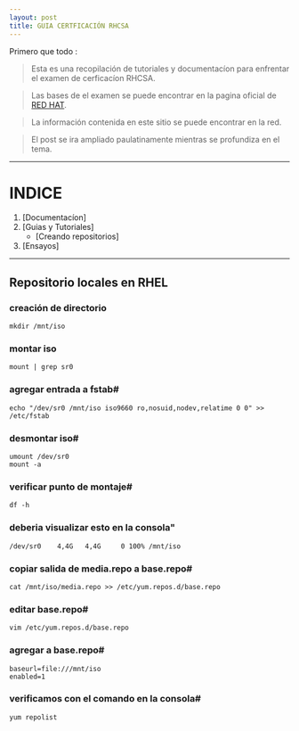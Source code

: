 ```yaml
---
layout: post
title: GUIA CERTFICACIÓN RHCSA 
---
```



Primero que todo :

> Esta es una recopilación de tutoriales y documentacíon para enfrentar el examen de cerficacíon RHCSA. 

> Las bases de el examen se puede encontrar en la pagina oficial de [RED HAT](https://www.redhat.com/en/services/training/ex200-red-hat-certified-system-administrator-rhcsa-exam).

> La información contenida en este sitio se puede encontrar en la red.

> El post se ira ampliado paulatinamente mientras se profundiza en el tema.

______________________________________

# INDICE 

1. [Documentacíon]
2. [Guias y Tutoriales] 
    - [Creando repositorios]
3. [Ensayos]


______________________________________



##  Repositorio locales en RHEL



### creación de directorio

    mkdir /mnt/iso

### montar iso

    mount | grep sr0

### agregar entrada a fstab#

    echo "/dev/sr0 /mnt/iso iso9660 ro,nosuid,nodev,relatime 0 0" >> /etc/fstab

### desmontar iso#

    umount /dev/sr0
    mount -a

### verificar punto de montaje#

    df -h

### deberia visualizar esto en la consola"

    /dev/sr0    4,4G   4,4G     0 100% /mnt/iso

### copiar salida de media.repo a base.repo#

    cat /mnt/iso/media.repo >> /etc/yum.repos.d/base.repo

### editar base.repo#

    vim /etc/yum.repos.d/base.repo

### agregar a base.repo#

    baseurl=file:///mnt/iso
    enabled=1

### verificamos con el comando en la consola#

    yum repolist

